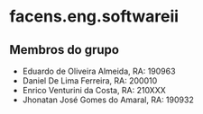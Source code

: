 # facens.eng.softwareii

## Membros do grupo

- Eduardo de Oliveira Almeida, RA: 190963
- Daniel De Lima Ferreira, RA: 200010
- Enrico Venturini da Costa, RA: 210XXX
- Jhonatan José Gomes do Amaral, RA: 190932
